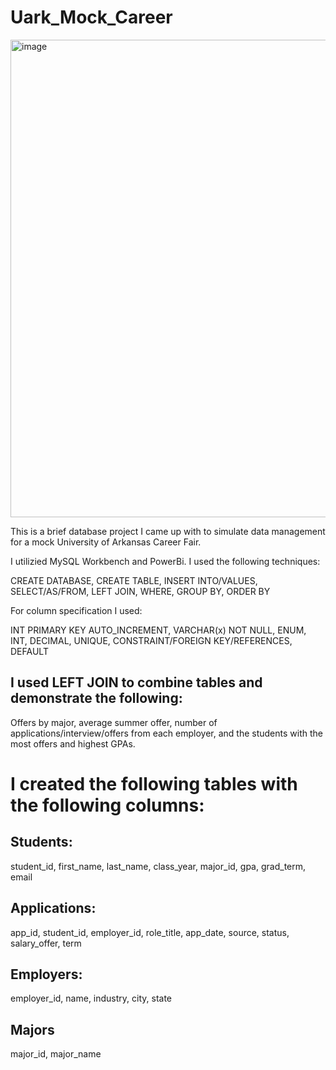 # Uark_Mock_Career
<img width="1323" height="764" alt="image" src="https://github.com/user-attachments/assets/c34edc1a-33d5-4b5c-bdba-2caff48f94ef" />



This is a brief database project I came up with to simulate data management for a mock University of Arkansas Career Fair.

I utilizied MySQL Workbench and PowerBi. I used the following techniques:

CREATE DATABASE, CREATE TABLE, INSERT INTO/VALUES, SELECT/AS/FROM, LEFT JOIN, WHERE, GROUP BY, ORDER BY

For column specification I used:

INT PRIMARY KEY AUTO_INCREMENT, VARCHAR(x) NOT NULL, ENUM, INT, DECIMAL, UNIQUE, CONSTRAINT/FOREIGN KEY/REFERENCES, DEFAULT

 ## I used LEFT JOIN to combine tables and demonstrate the following: 

 Offers by major, average summer offer, number of applications/interview/offers from each employer, and the students with the most offers and highest GPAs.



# I created the following tables with the following columns:

## Students: 

student_id, first_name, last_name, class_year, major_id, gpa, grad_term, email 

## Applications: 

app_id, student_id, employer_id, role_title, app_date, source, status, salary_offer, term

## Employers:

employer_id, name, industry, city, state

## Majors

major_id, major_name
   
    
   
   

   
    
   
    
    
